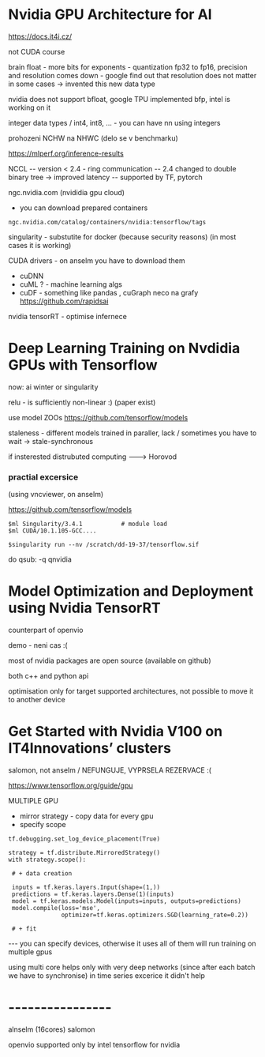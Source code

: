 # Nvidia GPU Architecture for AI

https://docs.it4i.cz/

not CUDA course 

brain float - more bits for exponents 
	- quantization fp32 to fp16, precision and resolution comes down 
	- google find out that resolution does not matter in some cases
	-> invented this new data type 

nvidia does not support bfloat, google TPU implemented bfp, intel is working
on it

integer data types / int4, int8, ... - you can have nn using integers


prohozeni NCHW na NHWC (delo se v benchmarku)

https://mlperf.org/inference-results


NCCL 
 -- version < 2.4 - ring communication 
 -- 2.4 changed to double binary tree -> improved latency
 -- supported by TF, pytorch
 
 ngc.nvidia.com (nvididia gpu cloud)
   - you can download prepared containers

	ngc.nvidia.com/catalog/containers/nvidia:tensorflow/tags 
	
 
 singularity - substutite for docker (because security reasons)
   (in most cases it is working) 


 CUDA drivers - on anselm you have to download them
  + cuDNN
  + cuML ? - machine learning algs
  + cuDF - something like pandas , cuGraph neco na grafy
   https://github.com/rapidsai
   
 nvidia tensorRT - optimise infernece  

# Deep Learning Training on Nvdidia GPUs with Tensorflow

now: ai winter or singularity

relu - is sufficiently non-linear :) (paper exist)

use model ZOOs
	https://github.com/tensorflow/models
	

staleness - different models trained in paraller, lack / sometimes you 
  have to wait -> stale-synchronous 


if insterested distrubuted computing ---> Horovod


### practial excersice 
(using vncviewer, on anselm)

https://github.com/tensorflow/models

```
$ml Singularity/3.4.1           # module load 
$ml CUDA/10.1.105-GCC....

$singularity run --nv /scratch/dd-19-37/tensorflow.sif
```
do qsub:
-q qnvidia 

# Model Optimization and Deployment using Nvidia TensorRT

counterpart of openvio

demo - neni cas :(

most of nvidia packages are open source (available on github)

both c++ and python api

optimisation only for target supported architectures, not possible to move it to
another device 

# Get Started with Nvidia V100 on IT4Innovations’ clusters


salomon, not anselm / NEFUNGUJE, VYPRSELA REZERVACE :(


https://www.tensorflow.org/guide/gpu

MULTIPLE GPU 

 - mirror strategy - copy data for every gpu 
 - specify scope 
 
 
 ```
 tf.debugging.set_log_device_placement(True)

strategy = tf.distribute.MirroredStrategy()
with strategy.scope():

  #	+ data creation 

  inputs = tf.keras.layers.Input(shape=(1,))
  predictions = tf.keras.layers.Dense(1)(inputs)
  model = tf.keras.models.Model(inputs=inputs, outputs=predictions)
  model.compile(loss='mse',
                optimizer=tf.keras.optimizers.SGD(learning_rate=0.2))

  # + fit 
 ```

 --- you can specify devices, otherwise it uses all of them
 will run training on multiple gpus


using multi core helps only with very deep networks (since
after each batch we have to synchronise)
in time series excerice it didn't help

# ---------------- 

alnselm (16cores)
salomon 


openvio supported only by intel
tensorflow for nvidia
